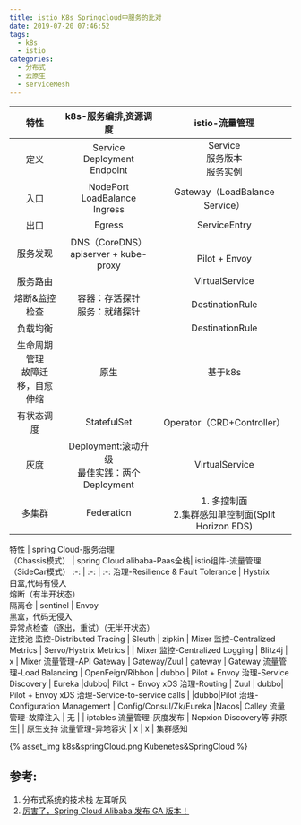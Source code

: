 ```yaml
---
title: istio K8s Springcloud中服务的比对
date: 2019-07-20 07:46:52
tags: 
  - k8s
  - istio
categories:  
  - 分布式
  - 云原生
  - serviceMesh  
---
```



特性 | k8s-服务编排,资源调度 | istio-流量管理
:-: | :-: | :-: 
定义 |  Service<br> Deployment<br> Endpoint | Service<br> 服务版本 <br> 服务实例
入口 |  NodePort<br> LoadBalance<br> Ingress | Gateway（LoadBalance Service）
出口 |  Egress | ServiceEntry
服务发现 |  DNS（CoreDNS）<br> apiserver + kube-proxy |  <br>Pilot + Envoy
服务路由|   | VirtualService
熔断&监控检查 | 容器：存活探针<br>服务：就绪探针 |  DestinationRule
负载均衡 | | DestinationRule
生命周期管理<br>故障迁移，自愈<br>伸缩 | 原生| 基于k8s 
有状态调度| StatefulSet  | Operator（CRD+Controller）
灰度| Deployment:滚动升级<br>最佳实践：两个Deployment | VirtualService
多集群 | Federation  | 1. 多控制面<br> 2.集群感知单控制面(Split Horizon EDS) 





特性 | spring Cloud-服务治理<br>（Chassis模式） | spring Cloud alibaba-Paas全栈| istio组件-流量管理<br>（SideCar模式）
:-: | :-: | :-: 
治理-Resilience & Fault Tolerance | Hystrix <br> 白盒,代码有侵入<br>熔断（有半开状态） <br>隔离仓 | sentinel  | Envoy<br>黑盒，代码无侵入<br> 异常点检查（逐出，重试）（无半开状态）<br>连接池 
监控-Distributed Tracing          | Sleuth | zipkin | Mixer 
监控-Centralized Metrics          | Servo/Hystrix Metrics | | Mixer
监控-Centralized Logging          | Blitz4j | x | Mixer
流量管理-API Gateway              | Gateway/Zuul | gateway | Gateway
流量管理-Load Balancing           | OpenFeign/Ribbon  | dubbo | Pilot + Envoy
治理-Service Discovery           | Eureka  |dubbo| Pilot + Envoy xDS
治理-Routing                     | Zuul | dubbo| Pilot + Envoy xDS
治理-Service-to-service calls    |   |dubbo|Pilot
治理-Configuration Management    | Config/Consul/Zk/Eureka |Nacos| Calley
流量管理-故障注入                 | 无 |  | iptables
流量管理-灰度发布                 | Nepxion Discovery等 非原生| | 原生支持
流量管理-异地容灾                 | x | x |  集群感知

<!-- more -->

{% asset_img   k8s&springCloud.png  Kubenetes&SpringCloud  %}


## 参考:
1. 分布式系统的技术栈 左耳听风
2. [厉害了，Spring Cloud Alibaba 发布 GA 版本！](https://blog.csdn.net/zl1zl2zl3/article/details/89790643)


